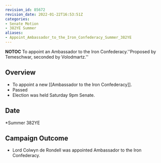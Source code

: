 ```yaml
---
revision_id: 85672
revision_date: 2022-01-22T16:53:51Z
categories:
- Senate Motion
- 382YE Summer
aliases:
- Appoint_Ambassador_to_the_Iron_Confederacy_Summer_382YE
---
```



__NOTOC__
To appoint an Ambassador to the Iron Confederacy.''Proposed by Temeschwar, seconded by Volodmartz.''
## Overview
* To appoint a new [[Ambassador to the Iron Confederacy]].
* Passed
* Election was held Saturday 9pm Senate.
## Date
*Summer 382YE
## Campaign Outcome
* Lord Colwyn de Rondell was appointed Ambassador to the Iron Confederacy.